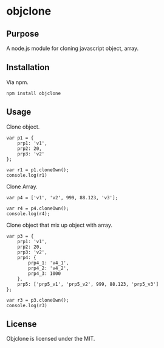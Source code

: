 # objclone

## Purpose
A node.js module for cloning javascript object, array.

## Installation
Via npm.
```
npm install objclone
```

## Usage
Clone object.
```
var p1 = {
    prp1: 'v1',
    prp2: 20,
    prp3: 'v2'
};

var r1 = p1.cloneOwn();
console.log(r1)
```

Clone Array.
```
var p4 = ['v1', 'v2', 999, 88.123, 'v3'];

var r4 = p4.cloneOwn();
console.log(r4);
```

Clone object that mix up object with array.
```
var p3 = {
    prp1: 'v1',
    prp2: 20,
    prp3: 'v2',
    prp4: {
        prp4_1: 'v4_1',
        prp4_2: 'v4_2',
        prp4_3: 1000
    },
    prp5: ['prp5_v1', 'prp5_v2', 999, 88.123, 'prp5_v3']
};

var r3 = p3.cloneOwn();
console.log(r3)
```

## License
Objclone is licensed under the MIT.
